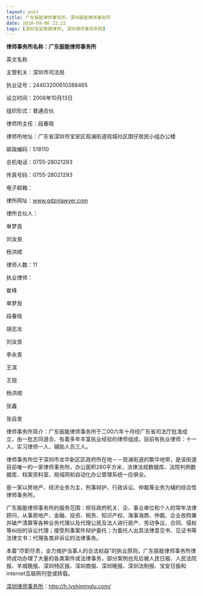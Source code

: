 ```yaml
---
layout: post
title: 广东振能律师事务所，深圳振能律师事务所
date: 2010-09-06 22:22
tags: [深圳宝安离婚律师, 深圳律师事务所网]
---
```

<strong>律师事务所名称：广东振能律师事务所</strong>

英文名称

主管机关：深圳市司法局

执业证号：24403200610388465

设立时间：2006年10月13日

组织形式：普通合伙

律师所主任：段春晓

律师所地址：广东省深圳市宝安区观澜街道观城社区围仔居民小组办公楼

邮政编码：518110

总机电话：0755-28021293

传真号码：0755-28021293

电子邮箱：

律所网址：www.gdznlawyer.com

律所合伙人：

单梦良

刘汝良

杨洪顺

律师人数：11

执业律师：

崔峰

单梦良

段春晓

胡志龙

刘汝良

李永青

王滨

王锐

杨洪顺

张鑫

张自发

律师事务所简介：广东振能律师事务所于二00六年十月经广东省司法厅批准成立，由一批志同道合、有着多年丰富执业经验的律师组成，目前有执业律师：十一人、实习律师一人、辅助人员三人。

律师事务所位于深圳市龙华新区区政府所在地－－观澜街道的繁华地带，是该街道目前唯一的一家律师事务所，办公面积260平方米，法律法规数据库、法院判例数据库、档案资料室、局域网和自动化办公管理系统一应俱全。

是一家以房地产、经济业务为主，刑事辩护、行政诉讼、仲裁等业务为辅的综合性律师事务所。

广东振能律师事务所的服务范围：担任政府机关、企、事业单位和个人的常年法律顾问，从事房地产、金融、投资、税务、知识产权、海事海商、仲裁、企业收购兼并破产清算等各种业务代理以及代理公民及法人进行房产、劳动争议、合同、侵权等纠纷的诉讼代理；接受刑事案件辩护委托；为委托人出具法律意见书、见证书等法律文书；代理各类非诉讼的法律事务。

本着“尽职尽责，全力维护当事人的合法权益”的执业原则，广东振能律师事务所律师成功办理了大量的各类案件或法律事务，部分案例也先后被人民日报、人民法院报、羊城晚报、深圳特区报、深圳商报、深圳晚报、深圳法制报、宝安日报和internet互联网刊登或转载。



<a href="http://h.lvshiminglu.com/">深圳律师事务所</a>：<a href="http://h.lvshiminglu.com/">http://h.lvshiminglu.com/</a>

